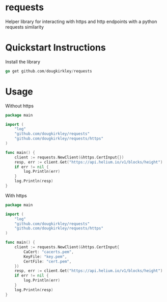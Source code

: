 # requests

Helper library for interacting with https and http endpoints with a python requests similarity

# Quickstart Instructions

Install the library
```go
go get github.com/dougkirkley/requests
```

# Usage

Without https

```go
package main

import (
    "log"
    "github.com/dougkirkley/requests"
    "github.com/dougkirkley/requests/https"
)

func main() {
    client := requests.NewClient(&https.CertInput{})
    resp, err := client.Get("https://api.helium.io/v1/blocks/height")
    if err != nil {
        log.Println(err)
    }
    log.Println(resp)
}
```

With https

```go
package main

import (
    "log"
    "github.com/dougkirkley/requests"
    "github.com/dougkirkley/requests/https"
)

func main() {
    client := requests.NewClient(&https.CertInput{
        CaCert: "cacerts.pem",
        KeyFile: "key.pem",
        CertFile: "cert.pem",
    })
    resp, err := client.Get("https://api.helium.io/v1/blocks/height")
    if err != nil {
        log.Println(err)
    }
    log.Println(resp)
}
```